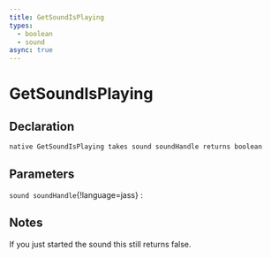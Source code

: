 ```yaml
---
title: GetSoundIsPlaying
types:
  - boolean
  - sound
async: true
---
```


# GetSoundIsPlaying

## Declaration

```jass
native GetSoundIsPlaying takes sound soundHandle returns boolean
```

## Parameters
`sound soundHandle`{!language=jass}
: 

## Notes 
If you just started the sound this still returns false.
